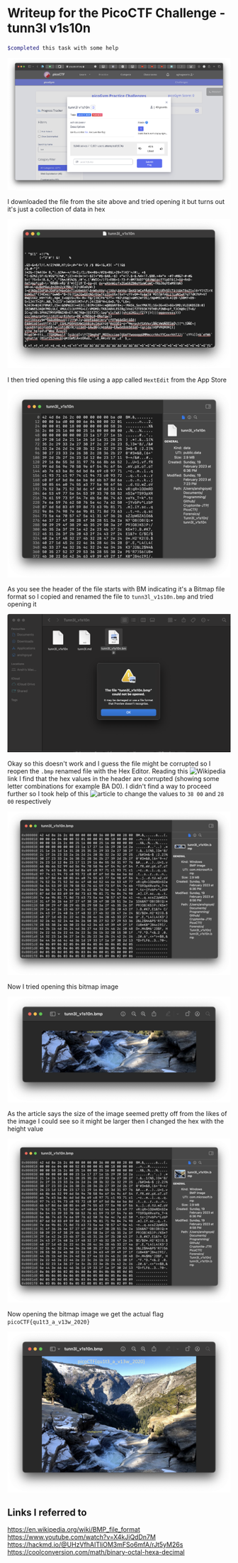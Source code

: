 # Writeup for the PicoCTF Challenge - tunn3l v1s10n

```bash
$completed this task with some help
```

![Challenge](./assets/Screenshot%202023-02-19%20at%206.53.03%20PM.png)

I downloaded the file from the site above and tried opening it but turns out it's just a collection of data in hex

![Opening_File](./assets/Screenshot%202023-02-19%20at%206.54.38%20PM.png)

I then tried opening this file using a app called `HextEdit` from the App Store

![Opening_Hex](./assets/Screenshot%202023-02-19%20at%207.29.04%20PM.png)

As you see the header of the file starts with BM indicating it's a Bitmap file format so I copied and renamed the file to `tunn3l_v1s10n.bmp` and tried opening it

![Opening_Bmp](./assets/Screenshot%202023-02-19%20at%207.32.51%20PM.png)

Okay so this doesn't work and I guess the file might be corrupted so I reopen the `.bmp` renamed file with the Hex Editor.
Reading this ![Wikipedia](https://en.wikipedia.org/wiki/BMP_file_format) link I find that the hex values in the header are corrupted (showing some letter combinations for example BA D0). I didn't find a way to proceed further so I took help of this ![article](https://hackmd.io/@UHzVfhAITliOM3mFSo6mfA/rJt5yM26s) to change the values to `38 00` and `28 00` respectively

![Changing_hex](./assets/Screenshot%202023-02-19%20at%208.57.15%20PM.png)

Now I tried opening this bitmap image

![Open_bmp](./assets/Screenshot%202023-02-19%20at%208.57.03%20PM.png)

As the article says the size of the image seemed pretty off from the likes of the image I could see so it might be larger then I changed the hex with the height value

![Change_hex](./assets/Screenshot%202023-02-19%20at%208.59.02%20PM.png)

Now opening the bitmap image we get the actual flag `picoCTF{qu1t3_a_v13w_2020}`

![Open_flag](./assets/Screenshot%202023-02-19%20at%208.58.52%20PM.png)

## Links I referred to

https://en.wikipedia.org/wiki/BMP_file_format
https://www.youtube.com/watch?v=X4kJiQdDn7M
https://hackmd.io/@UHzVfhAITliOM3mFSo6mfA/rJt5yM26s
https://coolconversion.com/math/binary-octal-hexa-decimal
